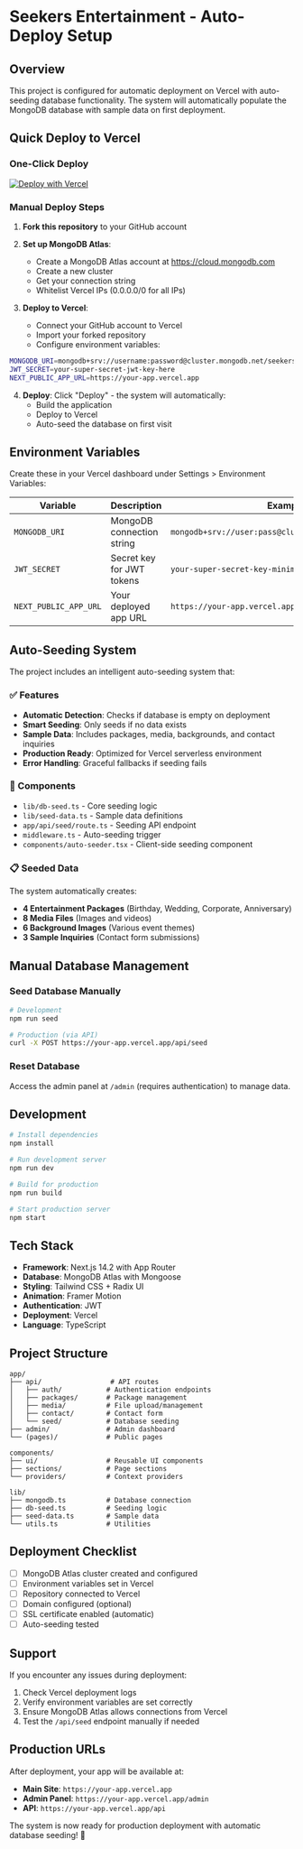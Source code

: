 # Seekers Entertainment - Auto-Deploy Setup

## Overview
This project is configured for automatic deployment on Vercel with auto-seeding database functionality. The system will automatically populate the MongoDB database with sample data on first deployment.

## Quick Deploy to Vercel

### One-Click Deploy
[![Deploy with Vercel](https://vercel.com/button)](https://vercel.com/new/clone?repository-url=https://github.com/your-username/seekers-entertainment)

### Manual Deploy Steps

1. **Fork this repository** to your GitHub account

2. **Set up MongoDB Atlas**:
   - Create a MongoDB Atlas account at https://cloud.mongodb.com
   - Create a new cluster
   - Get your connection string
   - Whitelist Vercel IPs (0.0.0.0/0 for all IPs)

3. **Deploy to Vercel**:
   - Connect your GitHub account to Vercel
   - Import your forked repository
   - Configure environment variables:

```bash
MONGODB_URI=mongodb+srv://username:password@cluster.mongodb.net/seekers-entertainment
JWT_SECRET=your-super-secret-jwt-key-here
NEXT_PUBLIC_APP_URL=https://your-app.vercel.app
```

4. **Deploy**: Click "Deploy" - the system will automatically:
   - Build the application
   - Deploy to Vercel
   - Auto-seed the database on first visit

## Environment Variables

Create these in your Vercel dashboard under Settings > Environment Variables:

| Variable | Description | Example |
|----------|-------------|---------|
| `MONGODB_URI` | MongoDB connection string | `mongodb+srv://user:pass@cluster.mongodb.net/dbname` |
| `JWT_SECRET` | Secret key for JWT tokens | `your-super-secret-key-minimum-32-chars` |
| `NEXT_PUBLIC_APP_URL` | Your deployed app URL | `https://your-app.vercel.app` |

## Auto-Seeding System

The project includes an intelligent auto-seeding system that:

### ✅ Features
- **Automatic Detection**: Checks if database is empty on deployment
- **Smart Seeding**: Only seeds if no data exists
- **Sample Data**: Includes packages, media, backgrounds, and contact inquiries
- **Production Ready**: Optimized for Vercel serverless environment
- **Error Handling**: Graceful fallbacks if seeding fails

### 🔧 Components
- `lib/db-seed.ts` - Core seeding logic
- `lib/seed-data.ts` - Sample data definitions
- `app/api/seed/route.ts` - Seeding API endpoint
- `middleware.ts` - Auto-seeding trigger
- `components/auto-seeder.tsx` - Client-side seeding component

### 📋 Seeded Data
The system automatically creates:
- **4 Entertainment Packages** (Birthday, Wedding, Corporate, Anniversary)
- **8 Media Files** (Images and videos)
- **6 Background Images** (Various event themes)
- **3 Sample Inquiries** (Contact form submissions)

## Manual Database Management

### Seed Database Manually
```bash
# Development
npm run seed

# Production (via API)
curl -X POST https://your-app.vercel.app/api/seed
```

### Reset Database
Access the admin panel at `/admin` (requires authentication) to manage data.

## Development

```bash
# Install dependencies
npm install

# Run development server
npm run dev

# Build for production
npm run build

# Start production server
npm start
```

## Tech Stack

- **Framework**: Next.js 14.2 with App Router
- **Database**: MongoDB Atlas with Mongoose
- **Styling**: Tailwind CSS + Radix UI
- **Animation**: Framer Motion
- **Authentication**: JWT
- **Deployment**: Vercel
- **Language**: TypeScript

## Project Structure

```
app/
├── api/                 # API routes
│   ├── auth/           # Authentication endpoints
│   ├── packages/       # Package management
│   ├── media/          # File upload/management
│   ├── contact/        # Contact form
│   └── seed/           # Database seeding
├── admin/              # Admin dashboard
└── (pages)/            # Public pages

components/
├── ui/                 # Reusable UI components
├── sections/           # Page sections
└── providers/          # Context providers

lib/
├── mongodb.ts          # Database connection
├── db-seed.ts          # Seeding logic
├── seed-data.ts        # Sample data
└── utils.ts            # Utilities
```

## Deployment Checklist

- [ ] MongoDB Atlas cluster created and configured
- [ ] Environment variables set in Vercel
- [ ] Repository connected to Vercel
- [ ] Domain configured (optional)
- [ ] SSL certificate enabled (automatic)
- [ ] Auto-seeding tested

## Support

If you encounter any issues during deployment:

1. Check Vercel deployment logs
2. Verify environment variables are set correctly
3. Ensure MongoDB Atlas allows connections from Vercel
4. Test the `/api/seed` endpoint manually if needed

## Production URLs

After deployment, your app will be available at:
- **Main Site**: `https://your-app.vercel.app`
- **Admin Panel**: `https://your-app.vercel.app/admin`
- **API**: `https://your-app.vercel.app/api`

The system is now ready for production deployment with automatic database seeding! 🚀
